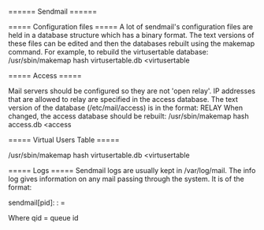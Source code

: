 ====== Sendmail ======

===== Configuration files =====
A lot of sendmail's configuration files are held in a database structure which has a binary format.  The text versions of these files can be edited and then the databases rebuilt using the makemap command.  For example, to rebuild the virtusertable database:
  /usr/sbin/makemap hash virtusertable.db <virtusertable


===== Access =====

Mail servers should be configured so they are not 'open relay'.  IP addresses that are allowed to relay are specified in the access database.  The text version of the database (/etc/mail/access) is in the format:
  <IP Address>        RELAY
When changed, the access database should be rebuilt:
  /usr/sbin/makemap hash access.db <access




===== Virtual Users Table =====

  /usr/sbin/makemap hash virtusertable.db <virtusertable



===== Logs =====
Sendmail logs are usually kept in /var/log/mail.  The info log gives information on any mail passing through the system.  It is of the format:

  <date> <host> sendmail[pid]: <qid>: <what>=<value>

Where qid = queue id